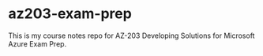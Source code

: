 # az203-exam-prep
This is my course notes repo for AZ-203 Developing Solutions for Microsoft Azure Exam Prep.

